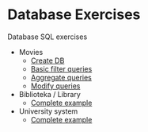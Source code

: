 # Database Exercises
Database SQL exercises

* Movies
  * [Create DB](create.sql)
  * [Basic filter queries](filter.sql)
  * [Aggregate queries](aggregate.sql)
  * [Modify queries](modify.sql)
* Biblioteka / Library
  * [Complete example](biblioteka.sql)
* University system
  * [Complete example](university.sql)   
